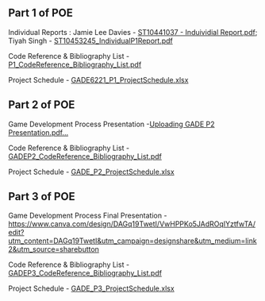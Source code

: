 Part 1 of POE 
------------------------------------------------------------------------------------------------------------------------------------------------------------------------------------------------
Individual Reports : 
Jamie Lee Davies -  [ST10441037 - Induividial Report.pdf](https://github.com/user-attachments/files/19594152/ST10441037.-.Induividial.Report.pdf); 
Tiyah Singh -  [ST10453245_IndividualP1Report.pdf](https://github.com/user-attachments/files/19591429/ST10453245_IndividualP1Report.pdf)

Code Reference & Bibliography List - [P1_CodeReference_Bibliography_List.pdf](https://github.com/user-attachments/files/19590979/P1_CodeReference_Bibliography_List.pdf)

Project Schedule - [GADE6221_P1_ProjectSchedule.xlsx](https://github.com/user-attachments/files/19587213/GADE6221_P1_ProjectSchedule.xlsx)

Part 2 of POE
------------------------------------------------------------------------------------------------------------------------------------------------------------------------------------------------
Game Development Process Presentation -[Uploading GADE P2 Presentation.pdf…]()

Code Reference & Bibliography List - [GADEP2_CodeReference_Bibliography_List.pdf](https://github.com/user-attachments/files/20272855/GADEP2_CodeReference_Bibliography_List.pdf)

Project Schedule - [GADE_P2_ProjectSchedule.xlsx](https://github.com/user-attachments/files/20272793/GADE_P2_ProjectSchedule.xlsx)


Part 3 of POE
-------------------------------------------------------------------------------------------------------------------------------------------------------------------------------------------------
Game Development Process Final Presentation - https://www.canva.com/design/DAGq19TwetI/VwHPPKo5JAdROqIYztfwTA/edit?utm_content=DAGq19TwetI&utm_campaign=designshare&utm_medium=link2&utm_source=sharebutton

Code Reference & Bibliography List - [GADEP3_CodeReference_Bibliography_List.pdf](https://github.com/user-attachments/files/20855121/GADEP3_CodeReference_Bibliography_List.pdf)

Project Schedule - [GADE_P3_ProjectSchedule.xlsx](https://github.com/user-attachments/files/20855174/GADE_P3_ProjectSchedule.xlsx)

